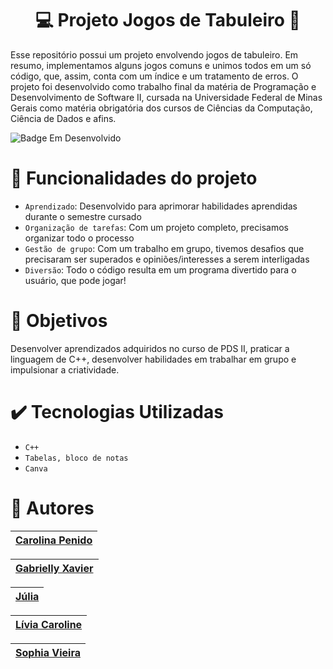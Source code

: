 <h1 align="center"> 💻 Projeto Jogos de Tabuleiro 🥇 </h1>

<p>Esse repositório possui um projeto envolvendo jogos de tabuleiro. Em resumo, implementamos alguns jogos comuns e unimos todos em um só código, que, assim, conta com
um índice e um tratamento de erros. O projeto foi desenvolvido como trabalho final da matéria de Programação e Desenvolvimento de Software II, cursada na Universidade 
Federal de Minas Gerais como matéria obrigatória dos cursos de Ciências da Computação, Ciência de Dados e afins. </p>

 ![Badge Em Desenvolvido](https://img.shields.io/badge/STATUS-EmDesenvolvimento-orange)

# 🔨 Funcionalidades do projeto

- `Aprendizado`: Desenvolvido para aprimorar habilidades aprendidas durante o semestre cursado
- `Organização de tarefas`: Com um projeto completo, precisamos organizar todo o processo
- `Gestão de grupo`: Com um trabalho em grupo, tivemos desafios que precisaram ser superados e opiniões/interesses a serem interligadas
- `Diversão`: Todo o código resulta em um programa divertido para o usuário, que pode jogar!

# 👀 Objetivos

Desenvolver aprendizados adquiridos no curso de PDS II, praticar a linguagem de C++, desenvolver habilidades em trabalhar em grupo e impulsionar a criatividade.

# ✔️ Tecnologias Utilizadas

- `C++`
- `Tabelas, bloco de notas`
- `Canva`

# 👩 Autores

| [Carolina Penido](https://github.com) |
| :--------------------------------------------------------------------------------------------------------------------------------: |

| [Gabrielly Xavier](https://github.com/gabyxsantos) |
| :--------------------------------------------------------------------------------------------------------------------------------: |

| [Júlia ](https://github.com/j-gmd) |
| :--------------------------------------------------------------------------------------------------------------------------------: |

| [Lívia Caroline](https://github.com/Livia-CRPereira) |
| :--------------------------------------------------------------------------------------------------------------------------------: |

| [Sophia Vieira](https://github.com) |
| :--------------------------------------------------------------------------------------------------------------------------------: |


